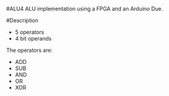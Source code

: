 #ALU4
ALU implementation using a FPGA and an Arduino Due. 

#Description
* 5 operators
* 4 bit operands

The operators are:
* ADD
* SUB
* AND
* OR
* XOR
